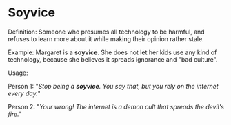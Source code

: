 # Soyvice

Definition: Someone who presumes all technology to be harmful, and refuses
to learn more about it while making their opinion rather stale.

Example: Margaret is a __soyvice__. She does not let her kids use
any kind of technology, because she believes it spreads ignorance
and "bad culture".

Usage:

Person 1: "*Stop being a __soyvice__. You say that, but you rely on the
internet every day.*"

Person 2: "*Your wrong! The internet is a demon cult that spreads
the devil's fire.*"

